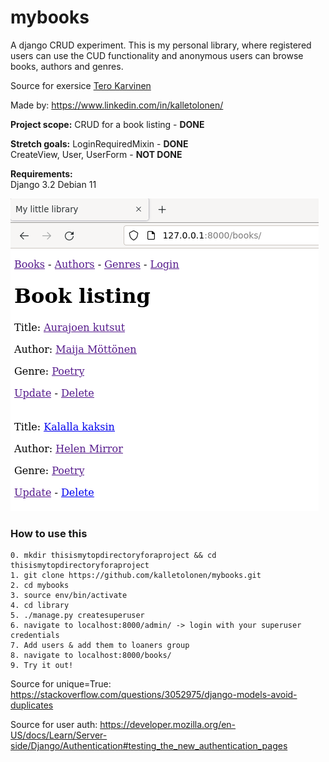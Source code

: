 # mybooks
A django CRUD experiment. This is my personal library, where registered users can use the CUD functionality and anonymous users can browse books, authors and genres.

Source for exersice [Tero Karvinen](https://terokarvinen.com/2021/python-web-service-from-idea-to-production-2022/#pw4-mybooks)

Made by: https://www.linkedin.com/in/kalletolonen/

**Project scope:**
CRUD for a book listing - **DONE**

**Stretch goals:**
LoginRequiredMixin - **DONE**  
CreateView, User, UserForm - **NOT DONE**

**Requirements:**  
Django 3.2
Debian 11

![1. Main view](1.png)

### How to use this

```
0. mkdir thisismytopdirectoryforaproject && cd thisismytopdirectoryforaproject
1. git clone https://github.com/kalletolonen/mybooks.git
2. cd mybooks
3. source env/bin/activate
4. cd library
5. ./manage.py createsuperuser
6. navigate to localhost:8000/admin/ -> login with your superuser credentials
7. Add users & add them to loaners group
8. navigate to localhost:8000/books/
9. Try it out!
```

Source for unique=True:
https://stackoverflow.com/questions/3052975/django-models-avoid-duplicates

Source for user auth:
https://developer.mozilla.org/en-US/docs/Learn/Server-side/Django/Authentication#testing_the_new_authentication_pages
